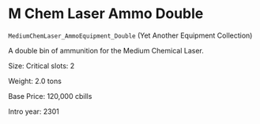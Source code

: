 # M Chem Laser Ammo Double

`MediumChemLaser_AmmoEquipment_Double` (Yet Another Equipment Collection)

A double bin of ammunition for the Medium Chemical Laser.

Size: Critical slots: 2

Weight: 2.0 tons

Base Price: 120,000 cbills

Intro year: 2301

